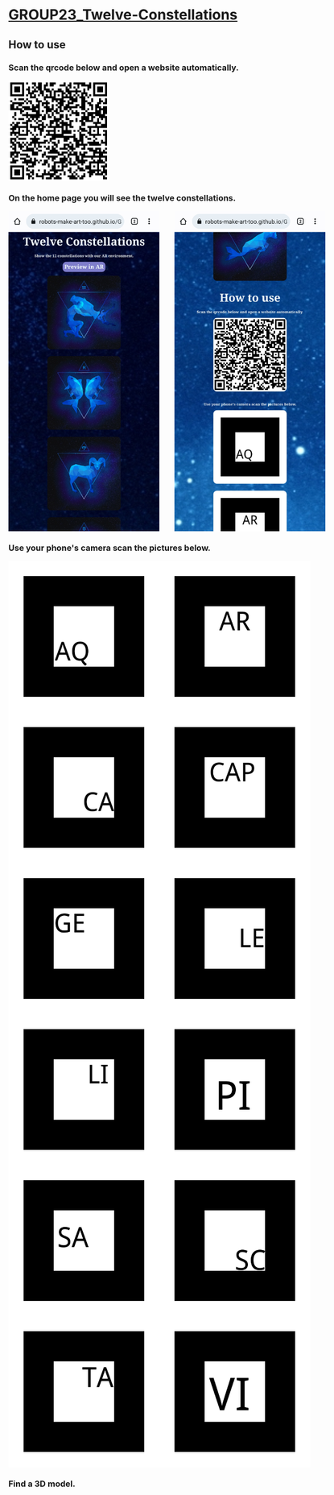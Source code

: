 # [GROUP23_Twelve-Constellations](https://robots-make-art-too.github.io/GROUP23_Twelve-Constellations/docs/website)

## How to use

### Scan the qrcode below and open a website automatically.

<img src="docs/website/assets/qrcode.png" width = "200" height = "200" alt="qrcode" align=center />

### On the home page you will see the twelve constellations.

<div style='display: flex'>
<img src="docs/website/assets/screenshotS_1.jpeg" width = "300"  alt="s" align=center  style='margin-right:30px'/>  
<img src="docs/website/assets/screenshotS_2.jpeg" width = "300"  alt="s" align=center />  
</div>

### Use your phone's camera scan the pictures below.

<div style='display: flex'>
<img src="docs/website/assets/markers/pattern-AQ.png" width = "300" height = "300" alt="s" align=center />  
<img src="docs/website/assets/markers/pattern-AR.png" width = "300" height = "300" alt="s" align=center /> 
</div>
<div style='display: flex'>
<img src="docs/website/assets/markers/pattern-CA.png" width = "300" height = "300" alt="s" align=center />  
<img src="docs/website/assets/markers/pattern-CAP.png" width = "300" height = "300" alt="s" align=center /> 
</div>
<div style='display: flex'>
<img src="docs/website/assets/markers/pattern-GE.png" width = "300" height = "300" alt="s" align=center />  
<img src="docs/website/assets/markers/pattern-LE.png" width = "300" height = "300" alt="s" align=center /> 
</div>
<div style='display: flex'>
<img src="docs/website/assets/markers/pattern-LI.png" width = "300" height = "300" alt="s" align=center />  
<img src="docs/website/assets/markers/pattern-PI.png" width = "300" height = "300" alt="s" align=center /> 
</div>
<div style='display: flex'>
<img src="docs/website/assets/markers/pattern-SA.png" width = "300" height = "300" alt="s" align=center />  
<img src="docs/website/assets/markers/pattern-SC.png" width = "300" height = "300" alt="s" align=center /> 
</div>
<div style='display: flex'>
<img src="docs/website/assets/markers/pattern-TA.png" width = "300" height = "300" alt="s" align=center />  
<img src="docs/website/assets/markers/pattern-VI.png" width = "300" height = "300" alt="s" align=center /> 
</div>

### Find a 3D model.
<div style='display: flex'>
<img src="docs/website/assets/ar_scene.gif" width = "300" alt="" align=center />
</div>
